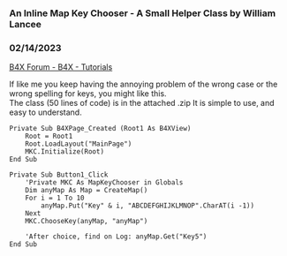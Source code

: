 ###  An Inline Map Key Chooser - A Small Helper Class by William Lancee
### 02/14/2023
[B4X Forum - B4X - Tutorials](https://www.b4x.com/android/forum/threads/146156/)

If like me you keep having the annoying problem of the wrong case or the wrong spelling for keys, you might like this.  
The class (50 lines of code) is in the attached .zip It is simple to use, and easy to understand.   
  

```B4X
Private Sub B4XPage_Created (Root1 As B4XView)  
    Root = Root1  
    Root.LoadLayout("MainPage")  
    MKC.Initialize(Root)  
End Sub  
  
Private Sub Button1_Click  
    'Private MKC As MapKeyChooser in Globals  
    Dim anyMap As Map = CreateMap()  
    For i = 1 To 10  
        anyMap.Put("Key" & i, "ABCDEFGHIJKLMNOP".CharAT(i -1))  
    Next  
    MKC.ChooseKey(anyMap, "anyMap")  
     
    'After choice, find on Log: anyMap.Get("Key5")  
End Sub
```